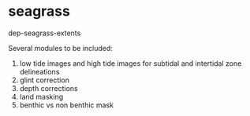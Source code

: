 # seagrass
dep-seagrass-extents

Several modules to be included:

1. low tide images and high tide images for subtidal and intertidal zone delineations
2. glint correction
3. depth corrections
4. land masking
5. benthic vs non benthic mask
